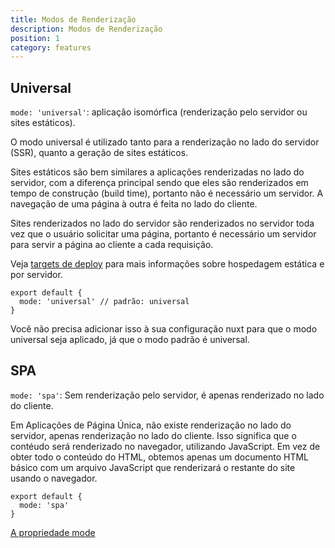 ```yaml
---
title: Modos de Renderização
description: Modos de Renderização
position: 1
category: features
---
```


## Universal

`mode: 'universal'`: aplicação isomórfica (renderização pelo servidor ou sites estáticos).

O modo universal é utilizado tanto para a renderização no lado do servidor (SSR), quanto a geração de sites estáticos.

Sites estáticos são bem similares a aplicações renderizadas no lado do servidor, com a diferença principal sendo que eles são renderizados em tempo de construção (build time), portanto não é necessário um servidor. A navegação de uma página à outra é feita no lado do cliente.

Sites renderizados no lado do servidor são renderizados no servidor toda vez que o usuário solicitar uma página, portanto é necessário um servidor para servir a página ao cliente a cada requisição.

Veja [targets de deploy](/docs/2.x/features/deployment-targets) para mais informações sobre hospedagem estática e por servidor.

```js{}[nuxt.config.js]
export default {
  mode: 'universal' // padrão: universal
}
```

<base-alert type="info">
Você não precisa adicionar isso à sua configuração nuxt para que o modo universal seja aplicado, já que o modo padrão é universal.
</base-alert>

## SPA

`mode: 'spa'`: Sem renderização pelo servidor, é apenas renderizado no lado do cliente.

Em Aplicações de Página Única, não existe renderização no lado do servidor, apenas renderização no lado do cliente. Isso significa que o contéudo será renderizado no navegador, utilizando JavaScript. Em vez de obter todo o conteúdo do HTML, obtemos apenas um documento HTML básico com um arquivo JavaScript que renderizará o restante do site usando o navegador.

```js{}[nuxt.config.js]
export default {
  mode: 'spa'
}
```

<base-alert type="next">

[A propriedade mode](/docs/2.x/x/configuration-glossary/configuration-mode)

</base-alert>
